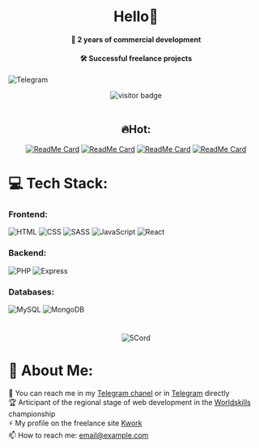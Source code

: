 <h1 align="center">Hello👋</h1>
<h4 align="center">🚀 2 years of commercial development</h4>
<h4 align="center">🛠️ Successful freelance projects</h4>

![Telegram](https://img.shields.io/badge/telegram-%23E34F26.svg?style=for-the-badge&logo=telegram&logoColor=white) 

<div align="center">
  <img src="https://visitor-badge.laobi.icu/badge?page_id=5Cord.5Cord" alt="visitor badge"/>
</div>
<br>

<h2 align="center"> 🔥Hot: </h2>
<div align="center">
  
  [![ReadMe Card](https://github-readme-stats.vercel.app/api/pin/?username=5Cord&repo=react-sneakers)](https://github.com/5Cord/react-sneakers)
  [![ReadMe Card](https://github-readme-stats.vercel.app/api/pin/?username=5Cord&repo=WS2305)](https://github.com/5Cord/WS2305)
  [![ReadMe Card](https://github-readme-stats.vercel.app/api/pin/?username=5Cord&repo=MERN-frontend)](https://github.com/5Cord/MERN-frontend)
  [![ReadMe Card](https://github-readme-stats.vercel.app/api/pin/?username=5Cord&repo=MERN-PROJECT)](https://github.com/5Cord/MERN-PROJECT)

</div>

# 💻 Tech Stack:

<h3> Frontend: </h3>

![HTML](https://img.shields.io/badge/html5-%23E34F26.svg?style=for-the-badge&logo=html5&logoColor=white) 
![CSS](https://img.shields.io/badge/css3-%231572B6.svg?style=for-the-badge&logo=css3&logoColor=white)
![SASS](https://img.shields.io/badge/sass-%23CC6699.svg?style=for-the-badge&logo=sass&logoColor=white) 
![JavaScript](https://img.shields.io/badge/javascript-%23F7DF1E.svg?style=for-the-badge&logo=javascript&logoColor=black)
![React](https://img.shields.io/badge/react-%2361DAFB.svg?style=for-the-badge&logo=react&logoColor=black)

<h3> Backend: </h3>

![PHP](https://img.shields.io/badge/php-%23777BB4.svg?style=for-the-badge&logo=php&logoColor=white)
![Express](https://img.shields.io/badge/express-%23404d59.svg?style=for-the-badge&logo=express&logoColor=white)

<h3> Databases: </h3>

![MySQL](https://img.shields.io/badge/mysql-%234479A1.svg?style=for-the-badge&logo=mysql&logoColor=white)
![MongoDB](https://img.shields.io/badge/mongodb-%234ea94b.svg?style=for-the-badge&logo=mongodb&logoColor=white)

#
<div align="center">
  <img src="https://github-readme-stats.vercel.app/api/top-langs?username=5Cord&show_icons=true&locale=en&layout=compact&theme=chartreuse-dark" alt="5Cord" />
</div>
<h1>🧑 About Me: </h1>

💬 You can reach me in my [Telegram chanel](https://t.me/vaydmitry) or in [Telegram](https://t.me/vaydmitry)  directly<br>
🏆 Articipant of the regional stage of web development in the [Worldskills](https://worldskills.ru/) championship<br>
⚡ My profile on the freelance site [Kwork](https://kwork.ru/user/5cord)<br>
📫 How to reach me: [email@example.com](mailto:dmiv.working@gmail.com)
